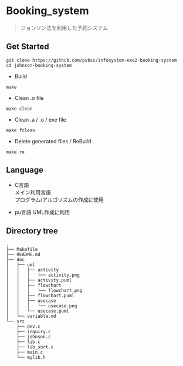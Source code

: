 # Booking_system
> ジョンソン法を利用した予約システム

## Get Started
```
git clone https://github.com/psbss/infosystem-exe2-booking-system
cd johnson-booking-system
```

- Build
```
make
```

- Clean .o file
```
make clean
```

- Clean .a / .o / exe file
```
make fclean
```

- Delete generated files / ReBuild
```
make re
```

## Language
- C言語  
メイン利用言語  
プログラム/アルゴリズムの作成に使用
  
- pu言語
UML作成に利用

## Directory tree
```
.
├── Makefile
├── README.md
├── doc
│   ├── uml
│   │   ├── activity
│   │   │   └── activity.png
│   │   ├── activity.puml
│   │   ├── flowchart
│   │   │   └── flowchart.png
│   │   ├── flowchart.puml
│   │   ├── usecase
│   │   │   └── usecase.png
│   │   └── usecase.puml
│   └── variable.md
└── src
    ├── dev.c
    ├── inquiry.c
    ├── johnson.c
    ├── lib.c
    ├── lib_sort.c
    ├── main.c
    └── mylib.h
```
